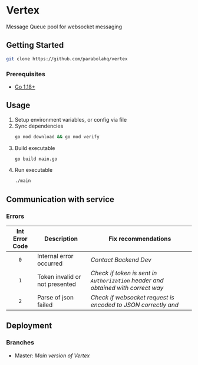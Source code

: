 # Vertex

Message Queue pool for websocket messaging

## Getting Started

```bash
git clone https://github.com/parabolahq/vertex
```

### Prerequisites

* [Go 1.18+](https://go.dev/dl/)

## Usage

1. Setup environment variables, or config via file
2. Sync dependencies
    ```bash
    go mod download && go mod verify
    ```
3. Build executable
    ```bash
    go build main.go
   ```
4. Run executable
    ```bash
   ./main
   ```

## Communication with service

### Errors

| Int Error Code | Description                    | Fix recommendations                                                              |
|:--------------:|--------------------------------|----------------------------------------------------------------------------------|
|      `0`       | Internal error occurred        | _Contact Backend Dev_                                                            |
|      `1`       | Token invalid or not presented | _Check if token is sent in `Authorization` header and obtained with correct way_ |
|      `2`       | Parse of json failed           | _Check if websocket request is encoded to JSON correctly and_                    |
## Deployment

### Branches

* Master: _Main version of Vertex_ 

